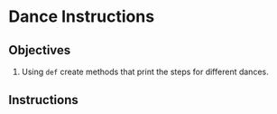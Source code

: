 # Dance Instructions

## Objectives

1. Using `def` create methods that print the steps for different dances.

## Instructions

